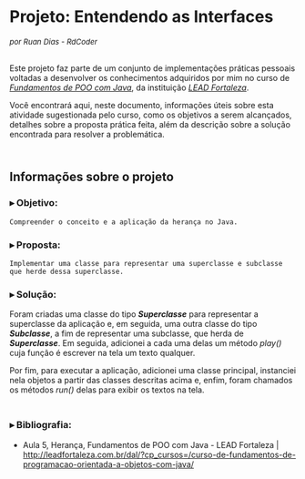 # Projeto: Entendendo as Interfaces

<div>
    <font size="2">
            <i>por Ruan Dias - RdCoder</i> <br><br>
    </font>
</div>

Este projeto faz parte de um conjunto de implementações práticas
pessoais voltadas a desenvolver os conhecimentos adquiridos por
mim no curso de 
[_Fundamentos de POO com Java_](http://leadfortaleza.com.br/dal/?cp_cursos=/curso-de-fundamentos-de-programacao-orientada-a-objetos-com-java/), 
 da instituição
[_LEAD Fortaleza_](https://leadfortaleza.com.br).

Você encontrará aqui, neste documento, informações úteis sobre esta 
atividade sugestionada pelo curso, como os objetivos a serem 
alcançados, detalhes sobre a proposta prática feita, além
da descrição sobre a solução encontrada para resolver a
problemática.

## <br> Informações sobre o projeto
### ▸ Objetivo:
    Compreender o conceito e a aplicação da herança no Java.

### ▸ Proposta:
    Implementar uma classe para representar uma superclasse e subclasse
    que herde dessa superclasse.

### ▸ Solução:
Foram criadas uma classe do tipo ***Superclasse*** para representar a
superclasse da aplicação e, em seguida, uma outra classe do tipo
***Subclasse***, a fim de representar uma subclasse, que herda de
***Superclasse***. Em seguida, adicionei a cada uma delas um método
*play()* cuja função é escrever na tela um texto qualquer.

Por fim, para executar a aplicação, adicionei uma classe principal,
instanciei nela objetos a partir das classes descritas acima e, enfim,
foram chamados os métodos *run()* delas para exibir os textos na tela.

### <br> ▸ Bibliografia:
- Aula 5, Herança, Fundamentos de POO com Java - LEAD Fortaleza | 
<http://leadfortaleza.com.br/dal/?cp_cursos=/curso-de-fundamentos-de-programacao-orientada-a-objetos-com-java/>